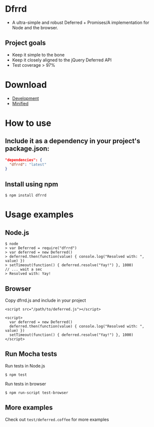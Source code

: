 # Dfrrd

- A ultra-simple and robust Deferred + Promises/A implementation for Node and the browser.

## Project goals

- Keep it simple to the bone
- Keep it closely aligned to the jQuery Deferred API
- Test coverage > 97%

# Download

- <a href="https://raw.github.com/bjoerge/dfrrd.js/master/dist/dfrrd.js">Development</a>
- <a href="https://raw.github.com/bjoerge/dfrrd.js/master/dist/dfrrd.min.js">Minified</a>

# How to use

## Include it as a dependency in your project's package.json:

```json
"dependencies": {
  "dfrrd": "latest"
}
```

## Install using npm

    $ npm install dfrrd

# Usage examples

## Node.js

    $ node
    > var Deferred = require("dfrrd")
    > var deferred = new Deferred()
    > deferred.then(function(value) { console.log("Resolved with: ", value) })
    > setTimeout(function() { deferred.resolve("Yay!") }, 1000)
    // ... wait a sec
    > Resolved with: Yay!

## Browser

Copy dfrrd.js and include in your project

    <script src="/path/to/deferred.js"></script>

    <script>
      var deferred = new Deferred()
      deferred.then(function(value) { console.log("Resolved with: ", value) })
      setTimeout(function() { deferred.resolve("Yay!") }, 1000)
    </script>

## Run Mocha tests

  Run tests in Node.js

    $ npm test
    
  Run tests in browser

    $ npm run-script test-browser

## More examples
Check out `test/deferred.coffee` for more examples